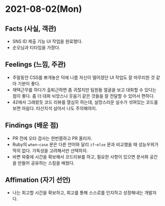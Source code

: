# 2021-08-02\(Mon\)

## Facts \(사실, 객관\)

* SNS ID 제출 기능 UI 작업을 완료했다.
* 순오님과 티타임을 가졌다.

## Feelings \(느낌, 주관\)

* 주말동안 CSS를 뽀개놓은 덕에 나름 자신이 떨어졌던 UI 작업도 잘 마무리한 것 같아 기분이 좋다.
* 재택근무를 하다가 출퇴근하면 좀 귀찮지만 팀원들 얼굴을 보고 대화할 수 있다는 점이 좋다. 좀 더 대화 뉘앙스나 웃음기 같은 것들을 잘 전달할 수 있어서 편하다.
* 42에서 그래왔듯 코드 리뷰를 열심히 하는데, 실망스러운 실수가 섞여있는 코드를 보면 아쉽다. 타산지석 삼아서 나도 주의해야지.

## Findings \(배운 점\)

* PR 전에 오타 검사는 한번쯤하고 PR 올리자.
* Ruby의 `when~case` 문은 다른 언어와 달리 `if~else` 문과 비교했을 때 성능우위가 딱히 없다. 가독성을 고려해서만 선택하자.
* 바쁜 와중에 시간을 확보해서 코드리뷰를 하고, 필요한 사항이 있으면 문서화 공간을 만들어 공유하는 스킬을 배웠다.

## Affimation \(자기 선언\)

* 나는 회고할 시간을 확보하고, 회고를 통해 스스로를 인지하고 성장해내는 개발자다.

